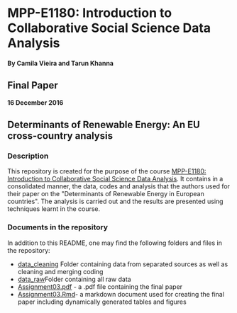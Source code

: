 # MPP-E1180: Introduction to Collaborative Social Science Data Analysis

#### By Camila Vieira and Tarun Khanna

## Final Paper 
**16 December 2016**

## Determinants of Renewable Energy: An EU cross-country analysis

### Description
This repository is created for the purpose of the course [MPP-E1180: Introduction to Collaborative Social Science Data Analysis](https://github.com/HertieDataScience). It contains in a consolidated manner, the data, codes and analysis that the authors used for their  paper on the "Determinants of Renewable Energy in European countries". The analysis is carried out and the results are presented using techniques learnt in the course. 

### Documents in the repository

In addition to this README, one may find the following folders and files in the repository:

- [data_cleaning]() Folder containing data from separated sources as well as cleaning and merging coding
- [data_raw]()Folder containing all raw data
- [Assignment03.pdf]() - a .pdf file containing the final paper
- [Assignment03.Rmd]()- a markdown document used for creating the final paper including dynamically generated tables and figures 
